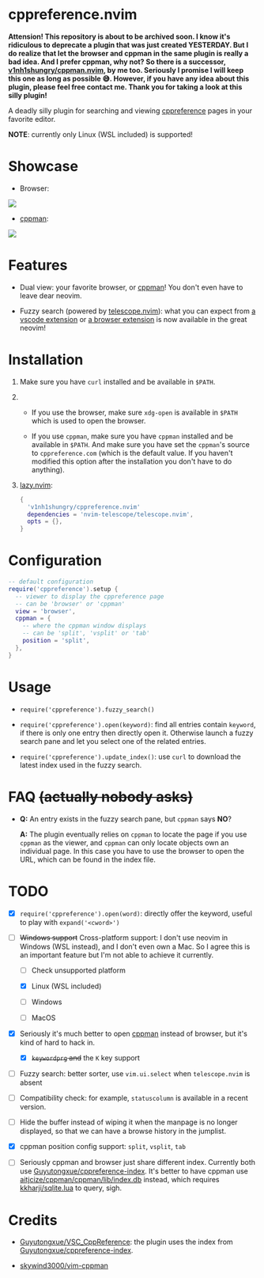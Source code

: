 # cppreference.nvim

**Attension! This repository is about to be archived soon. I know it's ridiculous to deprecate a plugin that was just created YESTERDAY. But I do realize that let the browser and cppman in the same plugin is really a bad idea. And I prefer cppman, why not? So there is a successor, [v1nh1shungry/cppman.nvim](https://github.com/v1nh1shungry/cppman.nvim), by me too. Seriously I promise I will keep this one as long as possible 😅. However, if you have any idea about this plugin, please feel free contact me. Thank you for taking a look at this silly plugin!**

A deadly silly plugin for searching and viewing [cppreference](http://cppreference.com/) pages in your favorite editor.

**NOTE**: currently only Linux (WSL included) is supported!

# Showcase

* Browser:

![](https://user-images.githubusercontent.com/98312435/256899350-4350d581-2eee-4d24-bac2-959d6de6bca1.gif)

* [cppman](https://github.com/aitjcize/cppman):

![](https://user-images.githubusercontent.com/98312435/256899443-e7d06f27-8e8d-40cd-ad2a-6dfdadd67603.gif)

# Features

* Dual view: your favorite browser, or [cppman](https://github.com/aitjcize/cppman)! You don't even have to leave dear neovim.

* Fuzzy search (powered by [telescope.nvim](https://github.com/nvim-telescope/telescope.nvim)): what you can expect from [a vscode extension](https://github.com/Guyutongxue/VSC_CppReference) or [a browser extension](https://github.com/huhu/cpp-search-extension) is now available in the great neovim!

# Installation

1. Make sure you have `curl` installed and be available in `$PATH`.

2. * If you use the browser, make sure `xdg-open` is available in `$PATH` which is used to open the browser.
   
   * If you use `cppman`, make sure you have `cppman` installed and be available in `$PATH`. And make sure you have set the `cppman`'s source to `cppreference.com` (which is the default value. If you haven't modified this option after the installation you don't have to do anything).

3. [lazy.nvim](https://github.com/folke/lazy.nvim):
   
   ```lua
   {
     'v1nh1shungry/cppreference.nvim'
     dependencies = 'nvim-telescope/telescope.nvim',
     opts = {},
   }
   ```

# Configuration

```lua
-- default configuration
require('cppreference').setup {
  -- viewer to display the cppreference page
  -- can be 'browser' or 'cppman'
  view = 'browser',
  cppman = {
    -- where the cppman window displays
    -- can be 'split', 'vsplit' or 'tab'
    position = 'split',
  },
}
```

# Usage

* `require('cppreference').fuzzy_search()`

* `require('cppreference').open(keyword)`: find all entries contain `keyword`, if there is only one entry then directly open it. Otherwise launch a fuzzy search pane and let you select one of the related entries.

* `require('cppreference').update_index()`: use `curl` to download the latest index used in the fuzzy search.

# FAQ ~~(actually nobody asks)~~

* **Q:** An entry exists in the fuzzy search pane, but `cppman` says **NO**?

  **A:** The plugin eventually relies on `cppman` to locate the page if you use `cppman` as the viewer, and `cppman` can only locate objects own an individual page. In this case you have to use the browser to open the URL, which can be found in the index file.

# TODO

- [x] `require('cppreference').open(word)`: directly offer the keyword, useful to play with `expand('<cword>')`

- [ ] ~~Windows support~~ Cross-platform support: I don't use neovim in Windows (WSL instead), and I don't even own a Mac. So I agree this is an important feature but I'm not able to achieve it currently.

  - [ ] Check unsupported platform

  - [x] Linux (WSL included)

  - [ ] Windows

  - [ ] MacOS

- [x] Seriously it's much better to open [cppman](https://github.com/aitjcize/cppman) instead of browser, but it's kind of hard to hack in.
  
  - [x] ~~`keywordprg` and~~ the `K` key support

- [ ] Fuzzy search: better sorter, use `vim.ui.select` when `telescope.nvim` is absent

- [ ] Compatibility check: for example, `statuscolumn` is available in a recent version.

- [ ] Hide the buffer instead of wiping it when the manpage is no longer displayed, so that we can have a browse history in the jumplist.

- [x] cppman position config support: `split`, `vsplit`, `tab`

- [ ] Seriously cppman and browser just share different index. Currently both use [Guyutongxue/cppreference-index](https://github.com/Guyutongxue/cppreference-index). It's better to have cppman use [aitjcize/cppman/cppman/lib/index.db](https://github.com/aitjcize/cppman/blob/master/cppman/lib/index.db) instead, which requires [kkharji/sqlite.lua](https://github.com/kkharji/sqlite.lua) to query, sigh.

# Credits

* [Guyutongxue/VSC_CppReference](https://github.com/Guyutongxue/VSC_CppReference): the plugin uses the index from [Guyutongxue/cppreference-index](https://github.com/Guyutongxue/cppreference-index).

* [skywind3000/vim-cppman](https://github.com/skywind3000/vim-cppman)
